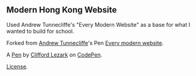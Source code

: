 Modern Hong Kong Website
------------------------
Used Andrew Tunnecliffe's "Every Modern Website" as a base for what I wanted to build for school. 

Forked from [Andrew Tunnecliffe](http://codepen.io/atunnecliffe/)'s Pen [Every modern website](http://codepen.io/atunnecliffe/pen/jPavQE/).

A [Pen](http://codepen.io/Cllezark/pen/YGyKXK) by [Clifford Lezark](http://codepen.io/Cllezark) on [CodePen](http://codepen.io/).

[License](http://codepen.io/Cllezark/pen/YGyKXK/license).
